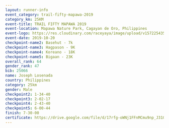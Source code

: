 ```yaml
---
layout: runner-info 
event_category: trail-fifty-mapawa-2019 
category_km: 25KM 
event-title: TRAIL FIFTY MAPAWA 2019  
event-location: Mapawa Nature Park, Cagayan de Oro, Philippines 
event-logo: https://res.cloudinary.com/raceyaya/image/upload/v1572254355/logo/trail-fifty-mapawa_fizjmb.jpg 
event-date: 2019-10-20 
checkpoint-name2: Basehut - 7k 
checkpoint-name3: Hagpason - 9K 
checkpoint-name4: Koreano - 18K 
checkpoint-name5: Bigaan - 23K 
overall_rank: 64
gender_rank: 47
bib: 25066
name: Joseph Losenada
country: Philippines
category: 25km
gender: Male
checkpoint2: 1-34-40
checkpoint3: 2-02-17
checkpoint4: 2-43-40
checkpoint5: 6-00-44
finish: 7-30-00
certificate: https://drive.google.com/file/d/17rfg-oWNj1FFnMCmu9np_J31GFHBZ1xa/view?usp=sharing
---
```

